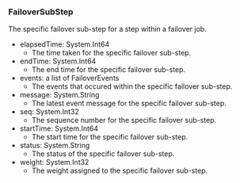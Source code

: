 ### FailoverSubStep
The specific failover sub-step for a step within a failover job.

- elapsedTime: System.Int64
  - The time taken for the specific failover sub-step.
- endTime: System.Int64
  - The end time for the specific failover sub-step.
- events: a list of FailoverEvents
  - The events that occured within the specific failover sub-step.
- message: System.String
  - The latest event message for the specific failover sub-step.
- seq: System.Int32
  - The sequence number for the specific failover sub-step.
- startTime: System.Int64
  - The start time for the specific failover sub-step.
- status: System.String
  - The status of the specific failover sub-step.
- weight: System.Int32
  - The weight assigned to the specific failover sub-step.
